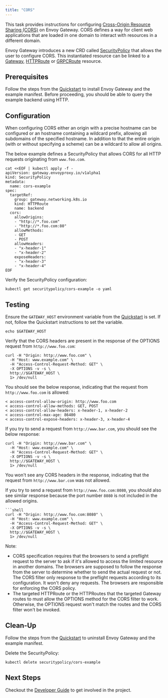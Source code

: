 ```yaml
---
title: "CORS"
---
```


This task provides instructions for configuring [Cross-Origin Resource Sharing (CORS)][cors] on Envoy Gateway.
CORS defines a way for client web applications that are loaded in one domain to interact with resources in a different
domain.

Envoy Gateway introduces a new CRD called [SecurityPolicy][SecurityPolicy] that allows the user to configure CORS.
This instantiated resource can be linked to a [Gateway][Gateway], [HTTPRoute][HTTPRoute] or [GRPCRoute][GRPCRoute] resource.

## Prerequisites

Follow the steps from the [Quickstart](../../quickstart) to install Envoy Gateway and the example manifest.
Before proceeding, you should be able to query the example backend using HTTP.

## Configuration

When configuring CORS either an origin with a precise hostname can be configured or an hostname containing a wildcard prefix,
allowing all subdomains of the specified hostname.
In addition to that the entire origin (with or without specifying a scheme) can be a wildcard to allow all origins.

The below example defines a SecurityPolicy that allows CORS for all HTTP requests originating from `www.foo.com`.

```shell
cat <<EOF | kubectl apply -f -
apiVersion: gateway.envoyproxy.io/v1alpha1
kind: SecurityPolicy
metadata:
  name: cors-example
spec:
  targetRef:
    group: gateway.networking.k8s.io
    kind: HTTPRoute
    name: backend
  cors:
    allowOrigins:
    - "http://*.foo.com"
    - "http://*.foo.com:80"
    allowMethods:
    - GET
    - POST
    allowHeaders:
    - "x-header-1"
    - "x-header-2"
    exposeHeaders:
    - "x-header-3"
    - "x-header-4"
EOF
```

Verify the SecurityPolicy configuration:

```shell
kubectl get securitypolicy/cors-example -o yaml
```

## Testing

Ensure the `GATEWAY_HOST` environment variable from the [Quickstart](../../quickstart) is set. If not, follow the
Quickstart instructions to set the variable.

```shell
echo $GATEWAY_HOST
```

Verify that the CORS headers are present in the response of the OPTIONS request from `http://www.foo.com`:

```shell
curl -H "Origin: http://www.foo.com" \
  -H "Host: www.example.com" \
  -H "Access-Control-Request-Method: GET" \
  -X OPTIONS -v -s \
  http://$GATEWAY_HOST \
  1> /dev/null
```

You should see the below response, indicating that the request from `http://www.foo.com` is allowed:

```shell
< access-control-allow-origin: http://www.foo.com
< access-control-allow-methods: GET, POST
< access-control-allow-headers: x-header-1, x-header-2
< access-control-max-age: 86400
< access-control-expose-headers: x-header-3, x-header-4
```

If you try to send a request from `http://www.bar.com`, you should see the below response:

```shell
curl -H "Origin: http://www.bar.com" \
  -H "Host: www.example.com" \
  -H "Access-Control-Request-Method: GET" \
  -X OPTIONS -v -s \
  http://$GATEWAY_HOST \
  1> /dev/null
```

You won't see any CORS headers in the response, indicating that the request from `http://www.bar.com` was not allowed.

If you try to send a request from `http://www.foo.com:8080`, you should also see similar response because the port number
`8080` is not included in the allowed origins.

```shell
```shell
curl -H "Origin: http://www.foo.com:8080" \
  -H "Host: www.example.com" \
  -H "Access-Control-Request-Method: GET" \
  -X OPTIONS -v -s \
  http://$GATEWAY_HOST \
  1> /dev/null
```

Note: 
* CORS specification requires that the browsers to send a preflight request to the server to ask if it's allowed
to access the limited resource in another domains. The browsers are supposed to follow the response from the server to
determine whether to send the actual request or not. The CORS filter only response to the preflight requests according to
its configuration. It won't deny any requests. The browsers are responsible for enforcing the CORS policy.
* The targeted HTTPRoute or the HTTPRoutes that the targeted Gateway routes to must allow the OPTIONS method for the CORS 
filter to work. Otherwise, the OPTIONS request won't match the routes and the CORS filter won't be invoked.


## Clean-Up

Follow the steps from the [Quickstart](../../quickstart) to uninstall Envoy Gateway and the example manifest.

Delete the SecurityPolicy:

```shell
kubectl delete securitypolicy/cors-example
```

## Next Steps

Checkout the [Developer Guide](../../../contributions/develop) to get involved in the project.

[SecurityPolicy]: ../../../contributions/design/security-policy
[cors]: https://developer.mozilla.org/en-US/docs/Web/HTTP/CORS
[Gateway]: https://gateway-api.sigs.k8s.io/api-types/gateway
[HTTPRoute]: https://gateway-api.sigs.k8s.io/api-types/httproute
[GRPCRoute]: https://gateway-api.sigs.k8s.io/api-types/grpcroute
